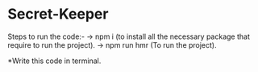 # Secret-Keeper
Steps to run the code:-
-> npm i (to install all the necessary package that require to run the project).
-> npm run hmr (To run the project).

*Write this code in terminal.
